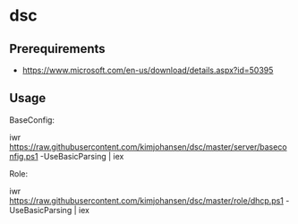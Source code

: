 # dsc

## Prerequirements

* https://www.microsoft.com/en-us/download/details.aspx?id=50395


## Usage

BaseConfig: 

iwr https://raw.githubusercontent.com/kimjohansen/dsc/master/server/baseconfig.ps1 -UseBasicParsing | iex

Role:

iwr https://raw.githubusercontent.com/kimjohansen/dsc/master/role/dhcp.ps1 -UseBasicParsing | iex

